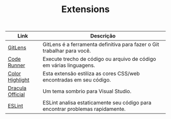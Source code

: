 <h1 align="center">Extensions</h1>
<br/>

Link | Descrição |
|---|---|
| [GitLens](https://marketplace.visualstudio.com/items?itemName=eamodio.gitlens) | GitLens é a ferramenta definitiva para fazer o Git trabalhar para você.
| [Code Runner](https://marketplace.visualstudio.com/items?itemName=formulahendry.code-runner) | Execute trecho de código ou arquivo de código em várias linguagens.
| [Color Highlight](https://marketplace.visualstudio.com/items?itemName=naumovs.color-highlight) | Esta extensão estiliza as cores CSS/web encontradas em seu código.
| [Dracula Official](https://marketplace.visualstudio.com/items?itemName=dracula-theme.dracula) | Um tema sombrio para Visual Studio.
| [ESLint](https://marketplace.visualstudio.com/items?itemName=dbaeumer.vscode-eslint) | ESLint analisa estaticamente seu código para encontrar problemas rapidamente.

